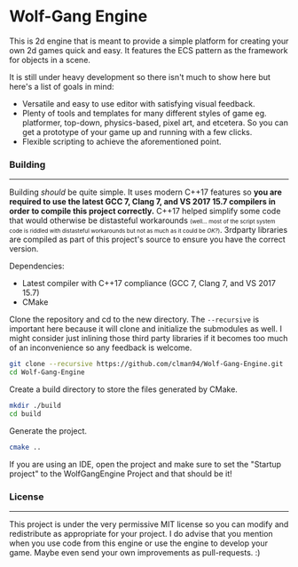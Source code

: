# Wolf-Gang Engine

This is 2d engine that is meant to provide a simple platform for creating your own 2d games quick and easy. It features the ECS pattern as the framework for objects in a scene.

It is still under heavy development so there isn't much to show here but here's a list of goals in mind:
- Versatile and easy to use editor with satisfying visual feedback.
- Plenty of tools and templates for many different styles of game eg. platformer, top-down, physics-based, pixel art, and etcetera. So you can get a prototype of your game up and running with a few clicks.
- Flexible scripting to achieve the aforementioned point.

### Building
___
Building _should_ be quite simple. It uses modern C++17 features so **you are required to use the latest GCC 7, Clang 7, and VS 2017 15.7 compilers in order to compile this project correctly.** C++17 helped simplify some code that would otherwise be distasteful workarounds <cl><font size="1">(well... most of the script system code is riddled with distasteful workarounds but not as much as it could be *OK?*)</font></cl>.
3rdparty libraries are compiled as part of this project's source to ensure you have the correct version.

Dependencies:
- Latest compiler with C++17 compliance (GCC 7, Clang 7, and VS 2017 15.7)
- CMake

Clone the repository and cd to the new directory. The `--recursive` is important here because it will clone and initialize the submodules as well. I might consider just inlining those third party libraries if it becomes too much of an inconvenience so any feedback is welcome.
```bash
git clone --recursive https://github.com/clman94/Wolf-Gang-Engine.git
cd Wolf-Gang-Engine
```

Create a build directory to store the files generated by CMake.
```bash
mkdir ./build
cd build
```

Generate the project.
```bash
cmake ..
```

If you are using an IDE, open the project and make sure to set the "Startup project" to the WolfGangEngine Project and that should be it!

### License
___

This project is under the very permissive MIT license so you can modify and redistribute as appropriate for your project.
I do advise that you mention when you use code from this engine or use the engine to develop your game.
Maybe even send your own improvements as pull-requests. :)
